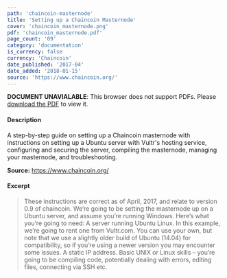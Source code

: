 ```yaml
---
path: 'chaincoin-masternode'
title: 'Setting up a Chaincoin Masternode'
cover: 'chaincoin_masternode.png'
pdf: 'chaincoin_masternode.pdf'
page_count: '09'
category: 'documentation'
is_currency: false
currency: 'Chaincoin'
date_published: '2017-04'
date_added: '2018-01-15'
source: 'https://www.chaincoin.org/'
---
```


<object class="pdf_embed" data="/pdf/chaincoin_masternode.pdf" type="application/pdf" width="100%" height="100%">
   <p><b>DOCUMENT UNAVIALABLE</b>: This browser does not support PDFs. Please <a href="/pdf/chaincoin_masternode.pdf">download the PDF</a> to view it.</p>
</object>

#### Description
A step-by-step guide on setting up a Chaincoin masternode with instructions on setting up a Ubuntu server with Vultr's hosting service, configuring and securing the server, compiling the masternode, managing your masternode, and troubleshooting.

**Source:** https://www.chaincoin.org/

#### Excerpt
> These instructions are correct as of April, 2017, and relate to version 0.9 of chaincoin. We’re going to be setting the masternode up on a Ubuntu server, and assume you’re running Windows. Here’s what you’re going to need: A server running Ubuntu Linux. In this example, we’re going to rent one from Vultr.com. You can use your own, but note that we use a slightly older build of Ubuntu (14.04) for compatibility, so if you’re using a newer version you may encounter some issues. A static IP address. Basic UNIX or Linux skills – you’re going to be compiling code, potentially dealing with errors, editing files, connecting via SSH etc.
